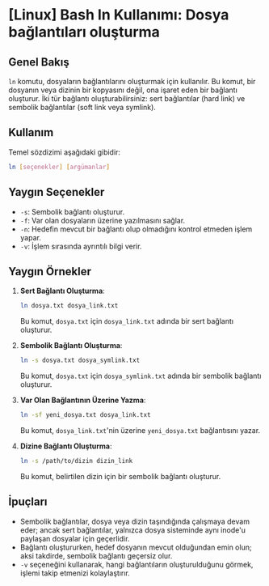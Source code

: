 # [Linux] Bash ln Kullanımı: Dosya bağlantıları oluşturma

## Genel Bakış
`ln` komutu, dosyaların bağlantılarını oluşturmak için kullanılır. Bu komut, bir dosyanın veya dizinin bir kopyasını değil, ona işaret eden bir bağlantı oluşturur. İki tür bağlantı oluşturabilirsiniz: sert bağlantılar (hard link) ve sembolik bağlantılar (soft link veya symlink).

## Kullanım
Temel sözdizimi aşağıdaki gibidir:

```bash
ln [seçenekler] [argümanlar]
```

## Yaygın Seçenekler
- `-s`: Sembolik bağlantı oluşturur.
- `-f`: Var olan dosyaların üzerine yazılmasını sağlar.
- `-n`: Hedefin mevcut bir bağlantı olup olmadığını kontrol etmeden işlem yapar.
- `-v`: İşlem sırasında ayrıntılı bilgi verir.

## Yaygın Örnekler
1. **Sert Bağlantı Oluşturma**:
   ```bash
   ln dosya.txt dosya_link.txt
   ```
   Bu komut, `dosya.txt` için `dosya_link.txt` adında bir sert bağlantı oluşturur.

2. **Sembolik Bağlantı Oluşturma**:
   ```bash
   ln -s dosya.txt dosya_symlink.txt
   ```
   Bu komut, `dosya.txt` için `dosya_symlink.txt` adında bir sembolik bağlantı oluşturur.

3. **Var Olan Bağlantının Üzerine Yazma**:
   ```bash
   ln -sf yeni_dosya.txt dosya_link.txt
   ```
   Bu komut, `dosya_link.txt`'nin üzerine `yeni_dosya.txt` bağlantısını yazar.

4. **Dizine Bağlantı Oluşturma**:
   ```bash
   ln -s /path/to/dizin dizin_link
   ```
   Bu komut, belirtilen dizin için bir sembolik bağlantı oluşturur.

## İpuçları
- Sembolik bağlantılar, dosya veya dizin taşındığında çalışmaya devam eder; ancak sert bağlantılar, yalnızca dosya sisteminde aynı inode'u paylaşan dosyalar için geçerlidir.
- Bağlantı oluştururken, hedef dosyanın mevcut olduğundan emin olun; aksi takdirde, sembolik bağlantı geçersiz olur.
- `-v` seçeneğini kullanarak, hangi bağlantıların oluşturulduğunu görmek, işlemi takip etmenizi kolaylaştırır.